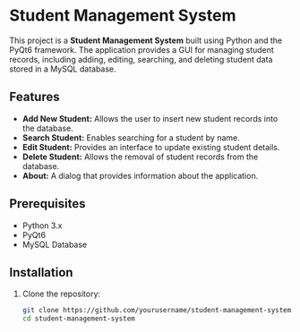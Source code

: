 # Student Management System

This project is a **Student Management System** built using Python and the PyQt6 framework. The application provides a GUI for managing student records, including adding, editing, searching, and deleting student data stored in a MySQL database.

## Features

- **Add New Student:** Allows the user to insert new student records into the database.
- **Search Student:** Enables searching for a student by name.
- **Edit Student:** Provides an interface to update existing student details.
- **Delete Student:** Allows the removal of student records from the database.
- **About:** A dialog that provides information about the application.

## Prerequisites

- Python 3.x
- PyQt6
- MySQL Database

## Installation

1. Clone the repository:

   ```bash
   git clone https://github.com/yourusername/student-management-system.git
   cd student-management-system
